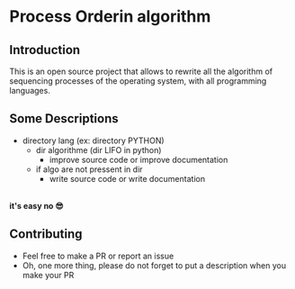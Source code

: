 # Process Orderin algorithm
## Introduction 
This is an open source project that allows to rewrite all the algorithm of sequencing processes of the operating system, with all programming languages.


## Some Descriptions 

 -   directory lang (ex: directory PYTHON)
     -   dir algorithme (dir LIFO in python)
         -   improve source code or improve documentation 
     -   if algo are not pressent in dir 
         -   write source code or write documentation
<br>
<strong>it's easy no 😎</strong>

## Contributing 
-    Feel free to make a PR or report an issue
-    Oh, one more thing, please do not forget to put a description when you make your PR 
